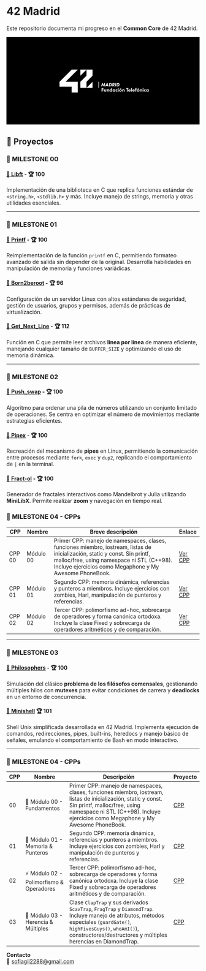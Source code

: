 # 42 Madrid

Este repositorio documenta mi progreso en el **Common Core** de 42 Madrid.  

![Logo 42 Madrid](logo.jpg)

## 🚀 Proyectos

### 🎯 MILESTONE 00  
#### [📌 Libft](https://github.com/claauugil/Libft) - 🏆 100  
Implementación de una biblioteca en C que replica funciones estándar de `<string.h>`, `<stdlib.h>` y más. Incluye manejo de strings, memoria y otras utilidades esenciales.  

---

### 🎯 MILESTONE 01  
#### [📌 Printf](https://github.com/claauugil/Printf) - 🏆 100  
Reimplementación de la función `printf` en C, permitiendo formateo avanzado de salida sin depender de la original. Desarrolla habilidades en manipulación de memoria y funciones variádicas.  

#### [📌 Born2beroot]() - 🏆 96  
Configuración de un servidor Linux con altos estándares de seguridad, gestión de usuarios, grupos y permisos, además de prácticas de virtualización.  

#### [📌 Get_Next_Line](https://github.com/claauugil/Get_next_line) - 🏆 112  
Función en C que permite leer archivos **línea por línea** de manera eficiente, manejando cualquier tamaño de `BUFFER_SIZE` y optimizando el uso de memoria dinámica.  

---

### 🎯 MILESTONE 02  
#### [📌 Push_swap](https://github.com/claauugil/push_swap) - 🏆 100  
Algoritmo para ordenar una pila de números utilizando un conjunto limitado de operaciones. Se centra en optimizar el número de movimientos mediante estrategias eficientes.  

#### [📌 Pipex](https://github.com/claauugil/Pipex) - 🏆 100  
Recreación del mecanismo de **pipes** en Linux, permitiendo la comunicación entre procesos mediante `fork`, `exec` y `dup2`, replicando el comportamiento de `|` en la terminal.  

#### [📌 Fract-ol](https://github.com/claauugil/Fractol) - 🏆 100  
Generador de fractales interactivos como Mandelbrot y Julia utilizando **MiniLibX**. Permite realizar **zoom** y navegación en tiempo real.  
### 🎯 MILESTONE 04 - CPPs

| CPP | Nombre | Breve descripción | Enlace |
|-----|--------|-----------------|--------|
| CPP 00 | Módulo 00 | Primer CPP: manejo de namespaces, clases, funciones miembro, iostream, listas de inicialización, static y const. Sin printf, malloc/free, using namespace ni STL (C++98). Incluye ejercicios como Megaphone y My Awesome PhoneBook. | [Ver CPP](#) |
| CPP 01 | Módulo 01 | Segundo CPP: memoria dinámica, referencias y punteros a miembros. Incluye ejercicios con zombies, Harl, manipulación de punteros y referencias. | [Ver CPP](#) |
| CPP 02 | Módulo 02 | Tercer CPP: polimorfismo ad-hoc, sobrecarga de operadores y forma canónica ortodoxa. Incluye la clase Fixed y sobrecarga de operadores aritméticos y de comparación. | [Ver CPP](#) |

---

### 🎯 MILESTONE 03  
#### [📌 Philosophers](https://github.com/claauugil/philo) - 🏆 100  
Simulación del clásico **problema de los filósofos comensales**, gestionando múltiples hilos con **mutexes** para evitar condiciones de carrera y **deadlocks** en un entorno de concurrencia.  

#### [📌 Minishell](https://github.com/Minishell-cgil-gmaccha/Minishell-gmaccha-cgil)  🏆 101 
Shell Unix simplificada desarrollada en 42 Madrid. Implementa ejecución de comandos, redirecciones, pipes, built-ins, heredocs y manejo básico de señales, emulando el comportamiento de Bash en modo interactivo.

---

### 🎯 MILESTONE 04 - CPPs

| CPP | Nombre | Descripción | Proyecto |
|-----|--------|-----------------|--------|
| 00 | 🧩 Módulo 00 - Fundamentos | Primer CPP: manejo de namespaces, clases, funciones miembro, iostream, listas de inicialización, static y const. Sin printf, malloc/free, using namespace ni STL (C++98). Incluye ejercicios como Megaphone y My Awesome PhoneBook. | [CPP](https://github.com/claauugil/CPP_Modules) |
| 01 | 🧟 Módulo 01 - Memoria & Punteros | Segundo CPP: memoria dinámica, referencias y punteros a miembros. Incluye ejercicios con zombies, Harl y manipulación de punteros y referencias. | [CPP](https://github.com/claauugil/CPP_Modules) |
| 02 | ⚡ Módulo 02 - Polimorfismo & Operadores | Tercer CPP: polimorfismo ad-hoc, sobrecarga de operadores y forma canónica ortodoxa. Incluye la clase Fixed y sobrecarga de operadores aritméticos y de comparación. | [CPP](https://github.com/claauugil/CPP_Modules) |
| 03 | 💎 Módulo 03 - Herencia & Múltiples | Clase `ClapTrap` y sus derivados `ScavTrap`, `FragTrap` y `DiamondTrap`. Incluye manejo de atributos, métodos especiales (`guardGate()`, `highFivesGuys()`, `whoAmI()`), constructores/destructores y múltiples herencias en DiamondTrap. | [CPP](https://github.com/claauugil/CPP_Modules) |


**Contacto**   
📧 [sofiagil2288@gmail.com](mailto:sofiagil2288@gmail.com) 
